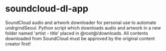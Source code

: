 # soundcloud-dl-app
SoundCloud audio and artwork downloader for personal use to automate undrgrndSeoul.
Python script which downloads audio and artwork in a new folder named 'artist - title' placed in @root@/downloads.
All contents downloaded from SoundCloud must be approved by the original content creator first!
